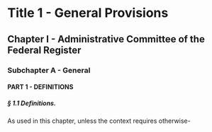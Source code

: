 
# Title 1 - General Provisions
## Chapter I - Administrative Committee of the Federal Register
### Subchapter A - General
#### PART 1 - DEFINITIONS
##### § 1.1 Definitions.

As used in this chapter, unless the context requires otherwise-
